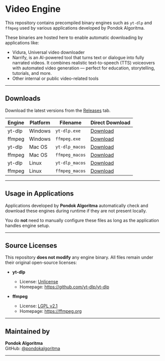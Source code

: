 # Video Engine

This repository contains precompiled binary engines such as `yt-dlp` and `ffmpeg` used by various applications developed by Pondok Algoritma.

These binaries are hosted here to enable automatic downloading by applications like:

- Vidura, Universal video downloader
- Narrify, is an AI-powered tool that turns text or dialogue into fully narrated videos. It combines realistic text-to-speech (TTS) voiceovers with automated video generation — perfect for education, storytelling, tutorials, and more.
- Other internal or public video-related tools

---

## Downloads

Download the latest versions from the [Releases](https://github.com/pondokalgoritma/video-engines/releases) tab.

| Engine  | Platform | Filename        | Direct Download |
|---------|----------|------------------|-----------------|
| yt-dlp  | Windows  | `yt-dlp.exe`     | [Download](https://github.com/pondokalgoritma/video-engine/releases/latest/download/yt-dlp.exe)   |
| ffmpeg  | Windows  | `ffmpeg.exe`     | [Download](https://github.com/pondokalgoritma/video-engine/releases/latest/download/ffmpeg.exe)   |
| yt-dlp  | Mac OS   | `yt-dlp_macos`   | [Download](https://github.com/pondokalgoritma/video-engine/releases/latest/download/yt-dlp_macos) |
| ffmpeg  | Mac OS   | `ffmpeg_macos`   | [Download](https://github.com/pondokalgoritma/video-engine/releases/latest/download/ffmpeg_macos) |
| yt-dlp  | Linux    | `yt-dlp_macos`   | [Download](https://github.com/pondokalgoritma/video-engine/releases/latest/download/yt-dlp_linux) |
| ffmpeg  | Linux    | `ffmpeg_macos`   | [Download](https://github.com/pondokalgoritma/video-engine/releases/latest/download/ffmpeg_linux) |


---

## Usage in Applications

Applications developed by **Pondok Algoritma** automatically check and download these engines during runtime if they are not present locally.

You do **not** need to manually configure these files as long as the application handles engine setup.

---

## Source Licenses

This repository **does not modify** any engine binary. All files remain under their original open-source licenses:

- **yt-dlp**
  - License: [Unlicense](https://github.com/yt-dlp/yt-dlp/blob/master/LICENSE)
  - Homepage: https://github.com/yt-dlp/yt-dlp

- **ffmpeg**
  - License: [LGPL v2.1](https://ffmpeg.org/legal.html)
  - Homepage: https://ffmpeg.org

---

## Maintained by

**Pondok Algoritma**  
GitHub: [@pondokalgoritma](https://github.com/pondokalgoritma)

---
